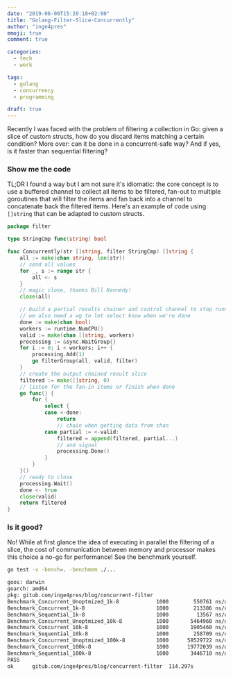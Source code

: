 ```yaml
---
date: "2019-08-09T15:20:18+02:00"
title: "Golang-Filter-Slice-Concurrently"
author: "inge4pres"
emoji: true
comment: true

categories:
  - tech
  - work

tags:
  - golang
  - concurrency
  - programming

draft: true
---
```


Recently I was faced with the problem of filtering a collection in Go: given a slice of custom structs, how do you discard items matching a certain condition?
More over: can it be done in a concurrent-safe way? And if yes, is it faster than sequential filtering?

### Show me the code

TL;DR I found a way but I am not sure it's idiomatic: the core concept is to use a buffered channel to collect all items to be filtered, fan-out to multiple goroutines that will filter the items and fan back into a channel to concatenate back the filtered items.
Here's an example of code using `[]string` that can be adapted to custom structs.
 
```go
package filter 

type StringCmp func(string) bool

func Concurrently(str []string, filter StringCmp) []string {
	all := make(chan string, len(str))
	// send all values
	for _, s := range str {
		all <- s
	}
	// magic close, thanks Bill Kennedy!
	close(all)

	// build a partial results chainer and control channel to stop running goroutines
	// we also need a wg to let select know when we're done
	done := make(chan bool)
	workers := runtime.NumCPU()
	valid := make(chan []string, workers)
	processing := &sync.WaitGroup{}
	for i := 0; i < workers; i++ {
		processing.Add(1)
		go filterGroup(all, valid, filter)
	}
	// create the output chained result slice
	filtered := make([]string, 0)
	// listen for the fan-in items or finish when done
	go func() {
		for {
			select {
			case <-done:
				return
				// chain when getting data from chan
			case partial := <-valid:
				filtered = append(filtered, partial...)
				// and signal
				processing.Done()
			}
		}
	}()
	// ready to close
	processing.Wait()
	done <- true
	close(valid)
	return filtered
}
```

### Is it good?

No! While at first glance the idea of executing in parallel the filtering of a slice, the cost of communication between memory and processor makes this choice a no-go for performance! 
See the benchmark yourself. 

```bash
go test -v -bench=. -benchmem ./...

goos: darwin
goarch: amd64
pkg: gitub.com/inge4pres/blog/concurrent-filter
Benchmark_Concurrent_Unoptmized_1k-8     	    1000	    550761 ns/op	   16974 B/op	      17 allocs/op
Benchmark_Concurrent_1k-8                	    1000	    213386 ns/op	   53119 B/op	      60 allocs/op
Benchmark_Sequential_1k-8                	    1000	     13567 ns/op	   16368 B/op	      10 allocs/op
Benchmark_Concurrent_Unoptmized_10k-8    	    1000	   5464960 ns/op	  253133 B/op	      23 allocs/op
Benchmark_Concurrent_10k-8               	    1000	   1905460 ns/op	  556386 B/op	      94 allocs/op
Benchmark_Sequential_10k-8               	    1000	    258709 ns/op	  252528 B/op	      16 allocs/op
Benchmark_Concurrent_Unoptmized_100k-8   	    1000	  58529722 ns/op	 3652848 B/op	      33 allocs/op
Benchmark_Concurrent_100k-8              	    1000	  19772039 ns/op	 6828590 B/op	     149 allocs/op
Benchmark_Sequential_100k-8              	    1000	   3446710 ns/op	 3652208 B/op	      26 allocs/op
PASS
ok  	gitub.com/inge4pres/blog/concurrent-filter	114.297s
```
